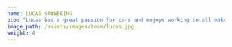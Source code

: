 ```yaml
---
name: LUCAS STONEKING
bio: "Lucas has a great passion for cars and enjoys working on all makes and models. With a great eye for detail and the pride he puts into his work you can bet all of your chips that the job he does will be done to Zack and Ricque's standards."
image_path: /assets/images/team/lucas.jpg
weight: 4
---
```

